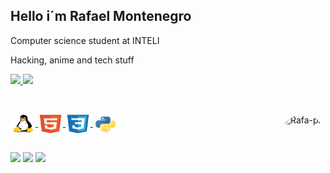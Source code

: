 ## Hello i´m Rafael Montenegro
<p>Computer science student at INTELI</p>
<p>Hacking, anime and tech stuff</p>


<div>
<a href="https://github.com/rafmontenegro">
<img height="120em" src="https://github-readme-stats.vercel.app/api/top-langs/?username=rafmontenegro&layout=compact&langs_count=7&theme=dracula"/>
<img height="120em" src="https://github-readme-stats.vercel.app/api?username=rafmontenegro&show_icons=true&theme=dracula&include_all_commits=true&count_private=true"/>
</div>

  ##
  
  <div style="display: inline_block"><br>
  <img align="center" alt="Rafa-Linux" height="30" width="40" src="https://raw.githubusercontent.com/devicons/devicon/1119b9f84c0290e0f0b38982099a2bd027a48bf1/icons/linux/linux-original.svg">
  <img align="center" alt="Rafa-HTML" height="30" width="40" src="https://raw.githubusercontent.com/devicons/devicon/master/icons/html5/html5-original.svg">
  <img align="center" alt="Rafa-CSS" height="30" width="40" src="https://raw.githubusercontent.com/devicons/devicon/master/icons/css3/css3-original.svg">
  <img align="center" alt="Rafa-Python" height="30" width="40" src="https://raw.githubusercontent.com/devicons/devicon/master/icons/python/python-original.svg">
  <img align="right" alt="Rafa-pic" height="150" style="border-radius:50px;" src="https://media.licdn.com/dms/image/D4D03AQHmLtvlUWXv5Q/profile-displayphoto-shrink_800_800/0/1674154004110?e=1682553600&v=beta&t=kabSGzu3be3wcv3mR-DnC5to10oTxJm6tkzyJAAqQ1o">
</div>

  
  ##
 
<div> 
 <a href="https://twitter.com/coutindomau" target="_blank"><img src="https://img.shields.io/twitter/follow/coutindomau?style=social" target="_blank"></a> 
 <a href= "https://www.linkedin.com/in/rafael-coutinho2004" target="_blank"><img src="https://img.shields.io/badge/linkedin-connect-blue" target="_blank"></a> 
  <a href= "https://www.inteli.edu.br/" target="_blank"><img src="https://img.shields.io/badge/school-inteli-purple"></a>  
</div>
